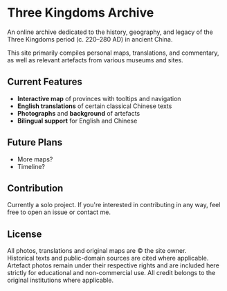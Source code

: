 # Three Kingdoms Archive

An online archive dedicated to the history, geography, and legacy of the Three Kingdoms period (c. 220–280 AD) in ancient China.

This site primarily compiles personal maps, translations, and commentary, as well as relevant artefacts from various museums and sites.

## Current Features

-  **Interactive map** of provinces with tooltips and navigation
-  **English translations** of certain classical Chinese texts
-  **Photographs** and **background** of  artefacts
-  **Bilingual support** for English and Chinese

## Future Plans

- More maps?
- Timeline?

## Contribution

Currently a solo project. If you're interested in contributing in any way, feel free to open an issue or contact me.

## License

All photos, translations and original maps are © the site owner.  
Historical texts and public-domain sources are cited where applicable.  
Artefact photos remain under their respective rights and are included here strictly for educational and non-commercial use. All credit belongs to the original institutions where applicable.
